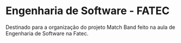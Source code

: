 # Engenharia de Software - FATEC
Destinado para a organização do projeto Match Band feito na aula de Engenharia de Software na Fatec.
